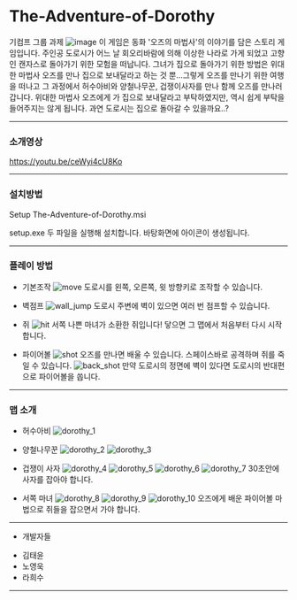 # The-Adventure-of-Dorothy

기컴프 그룹 과제
![image](https://user-images.githubusercontent.com/80982532/120929218-298fba00-c723-11eb-8cae-0576ed06fc31.png)
 이 게임은 동화 '오즈의 마법사'의 이야기를 담은 스토리 게임입니다. 주인공 도로시가 어느 날 회오리바람에 의해 이상한 나라로 가게 되었고 고향인 캔자스로 돌아가기 위한 모험을 떠납니다. 그녀가 집으로 돌아가기 위한 방법은 위대한 마법사 오즈를 만나 집으로 보내달라고 하는 것 뿐...그렇게 오즈를 만나기 위한 여행을 떠나고 그 과정에서 허수아비와 양철나무꾼, 겁쟁이사자를 만나 함께 오즈를 만나러 갑니다. 위대한 마법사 오즈에게 가 집으로 보내달라고 부탁하였지만, 역시 쉽게 부탁을 들어주지는 않게 됩니다. 과연 도로시는 집으로 돌아갈 수 있을까요..?

---

### 소개영상

https://youtu.be/ceWyi4cU8Ko

---

### 설치방법

Setup The-Adventure-of-Dorothy.msi

setup.exe
두 파일을 실행해 설치합니다.
바탕화면에 아이콘이 생성됩니다.

---

### 플레이 방법
* 기본조작
![move](https://user-images.githubusercontent.com/48724872/120942931-e7886780-c766-11eb-9523-de84950e06d2.gif)
 도로시를 왼쪽, 오른쪽, 윗 방향키로 조작할 수 있습니다.

* 벽점프
![wall_jump](https://user-images.githubusercontent.com/48724872/120942943-ece5b200-c766-11eb-9012-8491218c82e3.gif) 도로시 주변에 벽이 있으면 여러 번 점프할 수 있습니다.

* 쥐
![hit](https://user-images.githubusercontent.com/48724872/120942945-ef480c00-c766-11eb-8e48-60aa2a50c9fd.gif)
 서쪽 나쁜 마녀가 소환한 쥐입니다! 닿으면 그 맵에서 처음부터 다시 시작합니다.

* 파이어볼
![shot](https://user-images.githubusercontent.com/48724872/120942949-f242fc80-c766-11eb-904e-bb0b1b0d2d8f.gif)
 오즈를 만나면 배울 수 있습니다. 스페이스바로 공격하며 쥐를 죽일 수 있습니다.
![back_shot](https://user-images.githubusercontent.com/48724872/120942952-f40cc000-c766-11eb-9ee0-d7cb6f5cfb5b.gif)
 만약 도로시의 정면에 벽이 있다면 도로시의 반대편으로 파이어볼을 쏩니다.
 
 ---

### 맵 소개
 
* 허수아비
 ![dorothy_1](https://user-images.githubusercontent.com/48724872/120942915-db040f00-c766-11eb-8962-3198a89ab0f0.PNG)
 

* 양철나무꾼
![dorothy_2](https://user-images.githubusercontent.com/48724872/120942917-dc353c00-c766-11eb-9062-efcbcc1f383f.PNG)
![dorothy_3](https://user-images.githubusercontent.com/48724872/120942919-ddfeff80-c766-11eb-8d77-03f69431096c.PNG)

* 겁쟁이 사자
![dorothy_4](https://user-images.githubusercontent.com/48724872/120942920-df302c80-c766-11eb-98a7-8c0e3b902738.PNG)
![dorothy_5](https://user-images.githubusercontent.com/48724872/120942921-e0615980-c766-11eb-9da7-15354c8a5f3a.PNG)
![dorothy_6](https://user-images.githubusercontent.com/48724872/120942923-e1928680-c766-11eb-83d7-ed1e78ec8b93.PNG)
![dorothy_7](https://user-images.githubusercontent.com/48724872/120942924-e22b1d00-c766-11eb-9f9e-ec44405d9fbd.PNG)
 30초안에 사자를 잡아야 합니다.
 
* 서쪽 마녀
 ![dorothy_8](https://user-images.githubusercontent.com/48724872/120942926-e35c4a00-c766-11eb-9819-b9309155f847.PNG)
![dorothy_9](https://user-images.githubusercontent.com/48724872/120942927-e48d7700-c766-11eb-8731-447890e0aed8.PNG)
![dorothy_10](https://user-images.githubusercontent.com/48724872/120942930-e5bea400-c766-11eb-8e9d-2d0354295f45.PNG)
 오즈에게 배운 파이어볼 마법으로 쥐들을 잡으면서 가야 합니다.

---
 
* 개발자들
- 김태윤
- 노영욱
- 라희수

---
